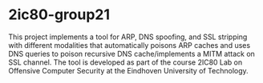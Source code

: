 # 2ic80-group21
This project implements a tool for ARP, DNS spoofing, and SSL stripping with different modalities that automatically poisons ARP caches and uses DNS queries to poison recursive DNS cache/implements a MITM attack on SSL channel. The tool is developed as part of the course 2IC80 Lab on Offensive Computer Security at the Eindhoven University of Technology.
